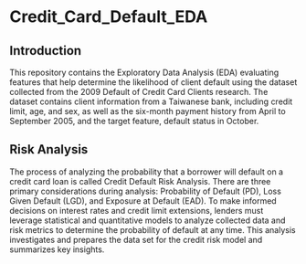 ﻿# Credit_Card_Default_EDA

## Introduction
This repository contains the Exploratory Data Analysis (EDA) evaluating features that help determine the likelihood of client default using the dataset collected from the 2009 Default of Credit Card Clients research. The dataset contains client information from a Taiwanese bank, including credit limit, age, and sex, as well as the six-month payment history from April to September 2005, and the target feature, default status in October. 
## Risk Analysis
The process of analyzing the probability that a borrower will default on a credit card loan is called Credit Default Risk Analysis. There are three primary considerations during analysis: Probability of Default (PD), Loss Given Default (LGD), and Exposure at Default (EAD). To make informed decisions on interest rates and credit limit extensions, lenders must leverage statistical and quantitative models to analyze collected data and risk metrics to determine the probability of default at any time. This analysis investigates and prepares the data set for the credit risk model and summarizes key insights. 
